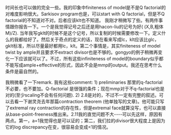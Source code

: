 时间长也可以做的完全一些。我的印象中finiteness of model是不是Q factorial的对难度影响很大。Sarkisov program也是，可以start with Q factorial，但是不Q factorial的不知道对不对。后者应该klt也不知道。
我刚才稍微写了些。有两件事情跟你报告一下。一个是我觉得记号之后还是用hacon-liu的记号为好( (X,B,粗体M)/Z). 当年我写gklt的时候不是这个记号，所以复制的时候需要修改一下。定义什么的我都给好了。然后关于奇点的定义的话，现在看来写成lc，klt应该比glc，gklt标准，所以尽量最好都用lc，klt。第二个事情是，其实finiteness of model twist by ample并且要求不extract divisor也是不够的。gongyo的例子稍微再变化一下应该就可以了。不过，所有这些infiniteness of model的boundary似乎都不能写成ample+effective的形式，因此不会是mmp的output。我还在思考什么条件是最自然的。


我稍微看了一下remark. 我有这些comment: 1) preliminaries 那里的q-factorial不必要，也不要加。Q-factorial 是很强的条件；现在mmp对于不q-factorial也是对的(至少scaling不会有任何问题). 2) 2.8是对的，不过不一定有完整的叙述。可以去看一下谢灵尧去年那篇contraction theorem (他单独写的文章)。他可能只写了extremal ray contraction的存在性，但是extremal face就算没写，也可以直接从base-point-freeness推出来。2.11我的直觉问题不大----可以先这样，原因有两点。第一，a=1我觉得也是可以证的；第二，我们拉的divisor很大程度上是因为它的log discrepancy在变，很容易会变成<1的情况。

